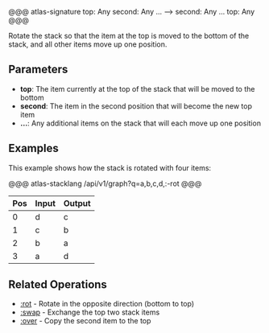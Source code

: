 @@@ atlas-signature
top: Any
second: Any
...
-->
second: Any
...
top: Any
@@@

Rotate the stack so that the item at the top is moved to the bottom of the stack, and all other items
move up one position.

## Parameters

* **top**: The item currently at the top of the stack that will be moved to the bottom
* **second**: The item in the second position that will become the new top item
* **...**: Any additional items on the stack that will each move up one position

## Examples

This example shows how the stack is rotated with four items:

@@@ atlas-stacklang
/api/v1/graph?q=a,b,c,d,:-rot
@@@

<table><thead><th>Pos</th><th>Input</th><th>Output</th></thead><tbody><tr>
<td>0</td>
<td>d</td>
<td>c</td>
</tr><tr>
<td>1</td>
<td>c</td>
<td>b</td>
</tr><tr>
<td>2</td>
<td>b</td>
<td>a</td>
</tr><tr>
<td>3</td>
<td>a</td>
<td>d</td>
</tr></tbody></table>

## Related Operations

* [:rot](rot.md) - Rotate in the opposite direction (bottom to top)
* [:swap](swap.md) - Exchange the top two stack items
* [:over](over.md) - Copy the second item to the top